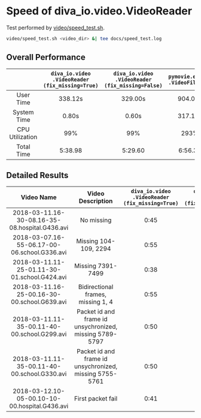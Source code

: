# Speed of diva_io.video.VideoReader

Test performed by [video/speed_test.sh](../video/speed_test.sh).

```sh
video/speed_test.sh <video_dir> &| tee docs/speed_test.log
```

## Overall Performance

|  | `diva_io.video .VideoReader (fix_missing=True)` | `diva_io.video .VideoReader (fix_missing=False)` | `pymovie.editor .VideoFileClip` |
|:---------------:|:-----------------------------------------------:|:------------------------------------------------:|:-------------------------------:|
| User Time | 338.12s | 329.00s | 904.09s |
| System Time | 0.80s | 0.60s | 317.14s |
| CPU Utilization | 99% | 99% | 293% |
| Total Time | 5:38.98 | 5:29.60 | 6:56.31 |

## Detailed Results

| Video Name | Video Description | `diva_io.video .VideoReader (fix_missing=True)` | `diva_io.video .VideoReader (fix_missing=False)` | `pymovie.editor .VideoFileClip` |
|:----------------------------------------------:|:-------------------------------------------------------:|:-----------------------------------------------:|:------------------------------------------------:|:-------------------------------:|
| 2018-03-11.16-30-08.16-35-08.hospital.G436.avi | No missing | 0:45 | 0:44 | 1:00 |
| 2018-03-07.16-55-06.17-00-06.school.G336.avi | Missing 104-109, 2294 | 0:55 | 0:53 | 0:59 |
| 2018-03-11.11-25-01.11-30-01.school.G424.avi | Missing 7391-7499 | 0:38 | 0:37 | 0:58 |
| 2018-03-11.16-25-00.16-30-00.school.G639.avi | Bidirectional frames, missing 1, 4 | 0:55 | 0:53 | 0:59 |
| 2018-03-11.11-35-00.11-40-00.school.G299.avi | Packet id and frame id unsychronized, missing 5789-5797 | 0:50 | 0:49 | 0:58 |
| 2018-03-11.11-35-00.11-40-00.school.G330.avi | Packet id and frame id unsychronized, missing 5755-5761 | 0:50 | 0:49 | 0:58 |
| 2018-03-12.10-05-00.10-10-00.hospital.G436.avi | First packet fail | 0:41 | 0:41 | 0:59 |
